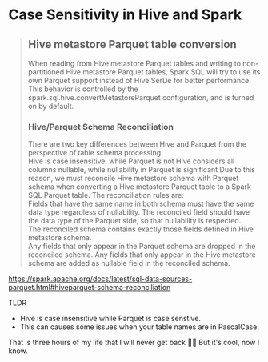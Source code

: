 # Case Sensitivity in Hive and Spark

> ## Hive metastore Parquet table conversion
> When reading from Hive metastore Parquet tables and writing to non-partitioned Hive metastore Parquet tables, Spark SQL will try to use its own Parquet support instead of Hive SerDe for better performance. This behavior is controlled by the spark.sql.hive.convertMetastoreParquet configuration, and is turned on by default.  
> ### Hive/Parquet Schema Reconciliation
> There are two key differences between Hive and Parquet from the perspective of table schema processing.  
> Hive is case insensitive, while Parquet is not
Hive considers all columns nullable, while nullability in Parquet is significant
Due to this reason, we must reconcile Hive metastore schema with Parquet schema when converting a Hive metastore Parquet table to a Spark SQL Parquet table. The reconciliation rules are:  
> Fields that have the same name in both schema must have the same data type regardless of nullability. The reconciled field should have the data type of the Parquet side, so that nullability is respected.  
> The reconciled schema contains exactly those fields defined in Hive metastore schema.  
> Any fields that only appear in the Parquet schema are dropped in the reconciled schema.
Any fields that only appear in the Hive metastore schema are added as nullable field in the reconciled schema.

https://spark.apache.org/docs/latest/sql-data-sources-parquet.html#hiveparquet-schema-reconciliation

TLDR
- Hive is case insensitive while Parquet is case senstive.
- This can causes some issues when your table names are in PascalCase.

That is three hours of my life that I will never get back 🤷‍♂️ But it's cool, now I know.